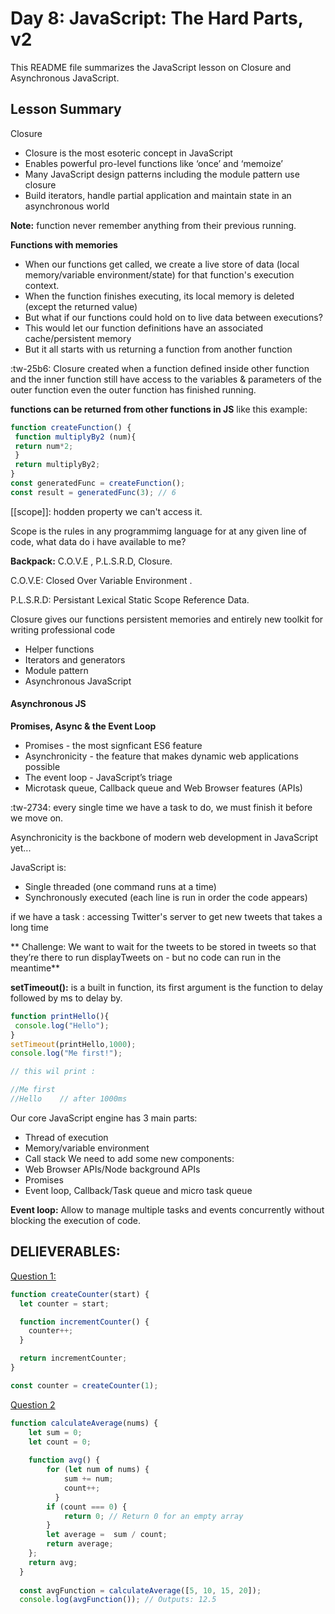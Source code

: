 # Day 8: JavaScript: The Hard Parts, v2
This README file summarizes the JavaScript lesson on Closure and Asynchronous JavaScript.

## Lesson Summary

Closure
- Closure is the most esoteric concept in JavaScript
- Enables powerful pro-level functions like ‘once’ and ‘memoize’
- Many JavaScript design patterns including the module pattern use closure
- Build iterators, handle partial application and maintain state in an 
asynchronous world

**Note:** function never remember anything from their previous running.

**Functions with memories**
- When our functions get called, we create a live store of data (local 
memory/variable environment/state) for that function's execution context.
- When the function finishes executing, its local memory is deleted (except the returned value)
- But what if our functions could hold on to live data between executions? 
- This would let our function definitions have an associated cache/persistent memory
- But it all starts with us returning a function from another function

:tw-25b6: Closure created when a function defined inside other function and the inner function still have access to the variables & parameters of the outer function even the outer function has finished running.

**functions can be returned from other functions in JS** like this example:
```JavaScript
function createFunction() {
 function multiplyBy2 (num){
 return num*2;
 }
 return multiplyBy2;
}
const generatedFunc = createFunction();
const result = generatedFunc(3); // 6
```
[[scope]]: hodden property we can't access it.

Scope is the rules in any programmimg language for at any given line of code, what data do i have available to me?

**Backpack:** C.O.V.E , P.L.S.R.D, Closure.

C.O.V.E: Closed Over Variable Environment .

P.L.S.R.D: Persistant Lexical Static Scope Reference Data.

Closure gives our functions persistent memories and 
entirely new toolkit for writing professional code
- Helper functions
- Iterators and generators
- Module pattern
- Asynchronous JavaScript

#### Asynchronous  JS

**Promises, Async & the Event Loop**
- Promises - the most signficant ES6 feature
- Asynchronicity - the feature that makes dynamic web applications possible
- The event loop - JavaScript’s triage
- Microtask queue, Callback queue and Web Browser features (APIs)

:tw-2734: every single time we have a task to do, we must finish it before we move on.

Asynchronicity is the backbone of modern web development in JavaScript yet...

JavaScript is: 
- Single threaded (one command runs at a time)
- Synchronously executed (each line is run in order the code appears)

if we have a task : accessing Twitter's server to get new tweets that takes a long time

** Challenge: We want to wait for the tweets to be stored in tweets so that they’re there 
to run displayTweets on - but no code can run in the meantime**

**setTimeout():** is a built in function, its first argument is the function to delay followed by ms to delay by.

```JavaScript
function printHello(){
 console.log("Hello");
}
setTimeout(printHello,1000);
console.log("Me first!");

// this wil print :

//Me first
//Hello    // after 1000ms
```

Our core JavaScript engine has 3 main parts:
- Thread of execution
- Memory/variable environment
- Call stack
We need to add some new components:
- Web Browser APIs/Node background APIs
- Promises
- Event loop, Callback/Task queue and micro task queue

**Event loop:** Allow to manage multiple tasks and events concurrently without blocking the execution of code.

## DELIEVERABLES:
[Question 1:](https://github.com/orjwan-alrajaby/gsg-QA-Nablus-training-2023/blob/main/learning-sprint-1/week2%20-%20javaScript-the-hard-parts-v2/day%202/tasks.md#question-1)
```JavaScript
function createCounter(start) {
  let counter = start;

  function incrementCounter() {
    counter++;
  }

  return incrementCounter;
}

const counter = createCounter(1);
```

[Question 2](https://github.com/orjwan-alrajaby/gsg-QA-Nablus-training-2023/blob/main/learning-sprint-1/week2%20-%20javaScript-the-hard-parts-v2/day%202/tasks.md#question-2)
```JavaScript
function calculateAverage(nums) {
    let sum = 0;
    let count = 0;
  
    function avg() {
        for (let num of nums) {
            sum += num;
            count++;
          }
        if (count === 0) {
            return 0; // Return 0 for an empty array
        }
        let average =  sum / count; 
        return average; 
    };
    return avg;
  }
  
  const avgFunction = calculateAverage([5, 10, 15, 20]);
  console.log(avgFunction()); // Outputs: 12.5
```
